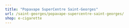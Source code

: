 ```yaml
---
title: "Popavape SuperCentre Saint-Georges"
url: /saint-georges/popavape-supercentre-saint-georges/
shop: e-cigarette
---
```

